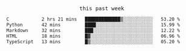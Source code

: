 

<p align="center"><samp>this past week</samp></p>
<!--START_SECTION:waka-->

```txt
C            2 hrs 21 mins   █████████████▒░░░░░░░░░░░   53.20 %
Python       42 mins         ████░░░░░░░░░░░░░░░░░░░░░   15.99 %
Markdown     32 mins         ███░░░░░░░░░░░░░░░░░░░░░░   12.22 %
HTML         18 mins         █▓░░░░░░░░░░░░░░░░░░░░░░░   06.96 %
TypeScript   13 mins         █▒░░░░░░░░░░░░░░░░░░░░░░░   05.20 %
```

<!--END_SECTION:waka-->


